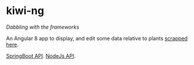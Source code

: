 # kiwi-ng

*Dabbling with the frameworks*

An Angular 8 app to display, and edit some data relative to plants [scrapped here](https://github.com/polmic/plants_scrap).

[SpringBoot API](https://github.com/polmic/kiwi-spring).
[NodeJs API](https://github.com/polmic/kiwi-node).

